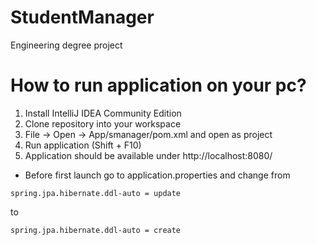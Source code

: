 # StudentManager
Engineering degree project

# How to run application on your pc?
1) Install IntelliJ IDEA Community Edition
2) Clone repository into your workspace
3) File -> Open -> App/smanager/pom.xml and open as project
4) Run application (Shift + F10)
5) Application should be available under http://localhost:8080/

* Before first launch go to application.properties and change from
```
spring.jpa.hibernate.ddl-auto = update
```
to
```
spring.jpa.hibernate.ddl-auto = create
```
